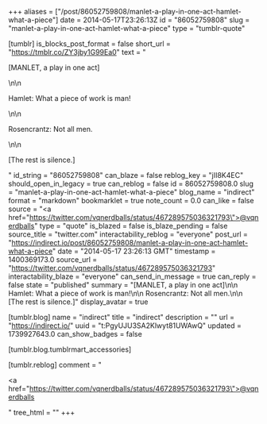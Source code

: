 +++
aliases = ["/post/86052759808/manlet-a-play-in-one-act-hamlet-what-a-piece"]
date = 2014-05-17T23:26:13Z
id = "86052759808"
slug = "manlet-a-play-in-one-act-hamlet-what-a-piece"
type = "tumblr-quote"

[tumblr]
is_blocks_post_format = false
short_url = "https://tmblr.co/ZY3jby1G99Ea0"
text = "<p>[MANLET, a play in one act]</p>\n\n<p>Hamlet: What a piece of work is man!</p>\n\n<p>Rosencrantz: Not all men.</p>\n\n<p>[The rest is silence.]</p>"
id_string = "86052759808"
can_blaze = false
reblog_key = "jII8K4EC"
should_open_in_legacy = true
can_reblog = false
id = 86052759808.0
slug = "manlet-a-play-in-one-act-hamlet-what-a-piece"
blog_name = "indirect"
format = "markdown"
bookmarklet = true
note_count = 0.0
can_like = false
source = "<a href=\"https://twitter.com/vqnerdballs/status/467289575036321793\">@vqnerdballs</a>"
type = "quote"
is_blazed = false
is_blaze_pending = false
source_title = "twitter.com"
interactability_reblog = "everyone"
post_url = "https://indirect.io/post/86052759808/manlet-a-play-in-one-act-hamlet-what-a-piece"
date = "2014-05-17 23:26:13 GMT"
timestamp = 1400369173.0
source_url = "https://twitter.com/vqnerdballs/status/467289575036321793"
interactability_blaze = "everyone"
can_send_in_message = true
can_reply = false
state = "published"
summary = "[MANLET, a play in one act]\n\n Hamlet: What a piece of work is man!\n\n Rosencrantz: Not all men.\n\n [The rest is silence.]"
display_avatar = true

[tumblr.blog]
name = "indirect"
title = "indirect"
description = ""
url = "https://indirect.io/"
uuid = "t:PgyUJU3SA2Klwyt81UWAwQ"
updated = 1739927643.0
can_show_badges = false

[tumblr.blog.tumblrmart_accessories]

[tumblr.reblog]
comment = "<p><a href=\"https://twitter.com/vqnerdballs/status/467289575036321793\">@vqnerdballs</a></p>"
tree_html = ""
+++
